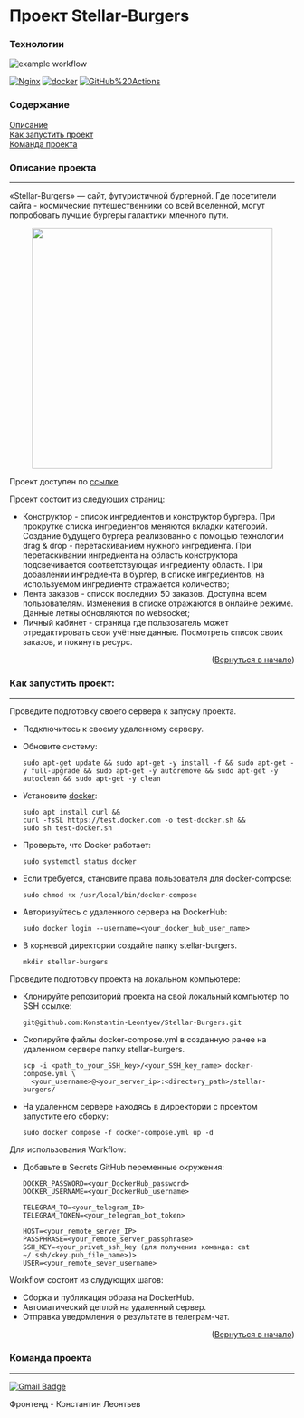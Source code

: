 # Проект Stellar-Burgers

### Технологии
![example workflow](https://github.com/Konstantin-Leontyev/Stellar-Burgers/actions/workflows/stellar-burgers.yml/badge.svg)  
  
[![Nginx](https://img.shields.io/badge/-NGINX-464646?style=flat-square&logo=NGINX)](https://nginx.org/ru/)
[![docker](https://img.shields.io/badge/-Docker-464646?style=flat-square&logo=docker)](https://www.docker.com/)
[![GitHub%20Actions](https://img.shields.io/badge/-GitHub%20Actions-464646?style=flat-square&logo=GitHub%20actions)](https://github.com/features/actions)

### Содержание

[Описание](#description)  
[Как запустить проект](#start)  
[Команда проекта](#team)

<a name="description"><h3>Описание проекта</h3></a>
___

«Stellar-Burgers» — сайт, футуристичной бургерной. Где посетители сайта - космические путешественники со всей вселенной, могут попробовать лучшие бургеры галактики млечного пути.

<p align="center"><img height="425" src="preview.png"></p>

Проект доступен по [ссылке](https://stellar-burger.ru).

Проект состоит из следующих страниц: 
* Конструктор - список ингредиентов и конструктор бургера. При прокрутке списка ингредиентов меняются вкладки категорий. Создание будущего бургера реализованно с помощью технологии drag & drop - перетаскиванием нужного ингредиента. При перетаскивании ингредиента на область конструктора подсвечивается соответствующая ингредиенту область. При добавлении ингредиента в бургер, в списке ингредиентов, на используемом ингредиенте отражается количество;   
* Лента заказов - список последних 50 заказов. Доступна всем пользователям. Изменения в списке отражаются в онлайне режиме. Данные летны обновляются по websocket; 
* Личный кабинет - страница где пользователь может отредактировать свои учётные данные. Посмотреть список своих заказов, и покинуть ресурс.

<p align="right">(<a href="#description">Вернуться в начало</a>)</p>

<a name="start"><h3>Как запустить проект:</h3></a>
___
Проведите подготовку своего сервера к запуску проекта.

* Подключитесь к своему удаленному серверу. 

* Обновите систему:
  
  ```angular2html
  sudo apt-get update && sudo apt-get -y install -f && sudo apt-get -y full-upgrade && sudo apt-get -y autoremove && sudo apt-get -y autoclean && sudo apt-get -y clean
  ```

* Установите [docker](https://docs.docker.com/engine/install/ubuntu/#install-using-the-convenience-script):

  ```angular2html
  sudo apt install curl &&
  curl -fsSL https://test.docker.com -o test-docker.sh &&
  sudo sh test-docker.sh
  ```

* Проверьте, что Docker работает:

  ```angular2html
  sudo systemctl status docker
  ```

* Если требуется, становите права пользователя для docker-compose:

  ```angular2html
  sudo chmod +x /usr/local/bin/docker-compose
  ```

* Авторизуйтесь с удаленного сервера на DockerHub:

  ```angular2html
  sudo docker login --username=<your_docker_hub_user_name>
  ```

* В корневой директории создайте папку stellar-burgers.

  ```angular2html
  mkdir stellar-burgers
  ```

Проведите подготовку проекта на локальном компьютере:

* Клонируйте репозиторий проекта на свой локальный компьютер по SSH ссылке:

  ```angular2html
  git@github.com:Konstantin-Leontyev/Stellar-Burgers.git
  ```

<!-- * Создайте .env файл и заполните его согласно примеру в .env.example: -->

* Скопируйте файлы docker-compose.yml в созданную ранее на удаленном сервере папку stellar-burgers.

  ```angular2html
  scp -i <path_to_your_SSH_key>/<your_SSH_key_name> docker-compose.yml \ 
    <your_username>@<your_server_ip>:<directory_path>/stellar-burgers/
  ```
  
* На удаленном сервере находясь в дирректории с проектом запустите его сборку:

  ```angular2html
  sudo docker compose -f docker-compose.yml up -d
  ```

Для использования Workflow:

* Добавьте в Secrets GitHub переменные окружения:

  ``` 
  DOCKER_PASSWORD=<your_DockerHub_password>
  DOCKER_USERNAME=<your_DockerHub_username>
  
  TELEGRAM_TO=<your_telegram_ID>
  TELEGRAM_TOKEN=<your_telegram_bot_token>
  
  HOST=<your_remote_server_IP>
  PASSPHRASE=<your_remote_server_passphrase>
  SSH_KEY=<your_privet_ssh_key (для получения команда: cat ~/.ssh/<key.pub_file_name>)>
  USER=<your_remote_sever_username>
  ```

Workflow состоит из слудующих шагов:

* Сборка и публикация образа на DockerHub.
* Автоматический деплой на удаленный сервер.
* Отправка уведомления о результате в телеграм-чат.

<p align="right">(<a href="#start">Вернуться в начало</a>)</p>

<a name="team"><h3>Команда проекта</h3></a>
___

[![Gmail Badge](https://img.shields.io/badge/-K.A.Leontyev@gmail.com-c14438?style=flat&logo=Gmail&logoColor=white&link=mailto:K.A.Leontyev@gmail.com)](mailto:K.A.Leontyev@gmail.com)<p align='left'>

Фронтенд - Константин Леонтьев

